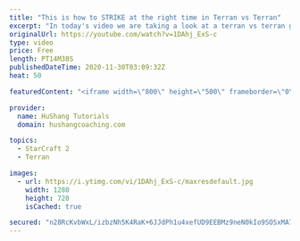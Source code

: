```yaml
---
title: "This is how to STRIKE at the right time in Terran vs Terran"
excerpt: "In today's video we are taking a look at a terran vs terran game I played that showcases some patience and how I like to calculate when it's the correct time to attack!  Coaching -------------------------------------------------------------------------- Website: https://www.hushangcoaching.com  Interested"
originalUrl: https://youtube.com/watch?v=1DAhj_ExS-c
type: video
price: Free
length: PT14M38S
publishedDateTime: 2020-11-30T03:09:32Z
heat: 50

featuredContent: "<iframe width=\"800\" height=\"500\" frameborder=\"0\" src=\"https://www.youtube.com/embed/1DAhj_ExS-c\" allow=\"accelerometer; autoplay; encrypted-media; gyroscope; picture-in-picture\" allowfullscreen></iframe>"

provider:
  name: HuShang Tutorials
  domain: hushangcoaching.com

topics:
  - StarCraft 2
  - Terran

images:
  - url: https://i.ytimg.com/vi/1DAhj_ExS-c/maxresdefault.jpg
    width: 1280
    height: 720
    isCached: true

secured: "n28RcKvbWxL/izbzNh5K4RaK+6JJdPh1u4xefUD9EEBMz9neN0kIo9SOSxMA7M8jqiQ4BG57274co/ykT6eRyle83gsZJsE/LaRCVMmNHwMNKGxq/V9AaVyzhcMeuV4QZ9eNYm6mjzbTdqZJh2HjehqA6FD7h0UK/luFdkFW1o+Ng4/xSfj1Xu6kfBYvqaV+iCxQXBeYTy8YZdOqU8JpBpqJgo8UM9Lw1SGycH/putVXpybrgzoqgR3jKLFEAs/iWO0+QsdcFBzaaqnjGHPPSKRP2CIOoz+LUgc9zH1W3xG65uvgrtpBci407PjRFBdQNKo7tBJEDzn7qWfGeKb8tw7DMlftJutGKDkOyotoKPpEqH4tT6AQTQqDV01cj2OYpn6CAvqhDXHb18D04ZrpBhSzvGJyKkrx8KPUKng3+9o=;Ot82xy1alKRjd8cOvy0X2Q=="
---
```


